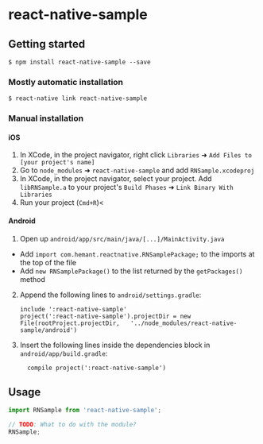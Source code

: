 
# react-native-sample

## Getting started

`$ npm install react-native-sample --save`

### Mostly automatic installation

`$ react-native link react-native-sample`

### Manual installation


#### iOS

1. In XCode, in the project navigator, right click `Libraries` ➜ `Add Files to [your project's name]`
2. Go to `node_modules` ➜ `react-native-sample` and add `RNSample.xcodeproj`
3. In XCode, in the project navigator, select your project. Add `libRNSample.a` to your project's `Build Phases` ➜ `Link Binary With Libraries`
4. Run your project (`Cmd+R`)<

#### Android

1. Open up `android/app/src/main/java/[...]/MainActivity.java`
  - Add `import com.hemant.reactnative.RNSamplePackage;` to the imports at the top of the file
  - Add `new RNSamplePackage()` to the list returned by the `getPackages()` method
2. Append the following lines to `android/settings.gradle`:
  	```
  	include ':react-native-sample'
  	project(':react-native-sample').projectDir = new File(rootProject.projectDir, 	'../node_modules/react-native-sample/android')
  	```
3. Insert the following lines inside the dependencies block in `android/app/build.gradle`:
  	```
      compile project(':react-native-sample')
  	```


## Usage
```javascript
import RNSample from 'react-native-sample';

// TODO: What to do with the module?
RNSample;
```
  